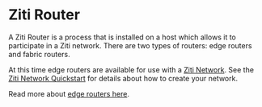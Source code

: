# Ziti Router

A Ziti Router is a process that is installed on a host which allows it to participate in a Ziti network.  There are two
types of routers: edge routers and fabric routers.

At this time edge routers are available for use with a [Ziti Network](../overview#overview-of-a-ziti-network). See
the [Ziti Network Quickstart](../quickstarts/quickstart-overview) for details about how to create your network.

Read more about [edge routers here](edge-router).
